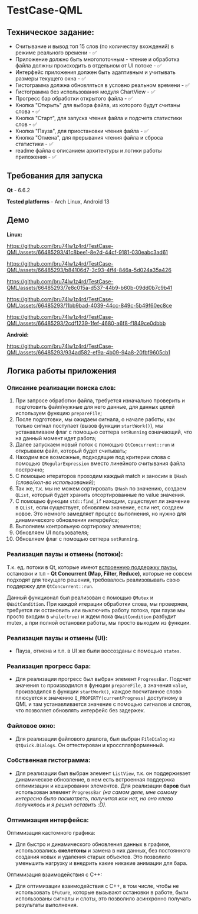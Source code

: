 # TestCase-QML

## Техническое задание:
- Считывание и вывод топ 15 слов (по количеству вхождений) в режиме реального времени - ✅
- Приложение должно быть многопоточным - чтение и обработка файла должны происходить в отдельном от UI потоке - ✅
- Интерфейс приложения должен быть адаптивным и учитывать размеры текущего окна - ✅
- Гистограмма должна обновляться в условно реальном времени - ✅
- Гистограмма без использования модуля ChartView - ✅
- Прогресс бар обработки открытого файла - ✅
- Кнопка "Открыть" для выбора файла, из которого будут считаны слова - ✅
- Кнопка "Старт", для запуска чтения файла и подсчета статистики слов - ✅
- Кнопка "Пауза", для приостановки чтения файла - ✅
- Кнопка "Отмена", для прерывания чтения файла и сброса статистики - ✅
- readme файла с описанием архитектуры и логики работы приложения - ✅

## Требования для запуска
**Qt** - 6.6.2

**Tested platforms** - Arch Linux, Android 13

## Демо

**Linux:**

https://github.com/bru74lw1z4rd/TestCase-QML/assets/66485293/41c8bee1-8e2d-44cf-9181-030eabc3ad61

https://github.com/bru74lw1z4rd/TestCase-QML/assets/66485293/b84106d7-3c93-4ff4-846a-5d024a35a426

https://github.com/bru74lw1z4rd/TestCase-QML/assets/66485293/7e8c015a-d537-44b9-b60b-09dd0b7c9b41

https://github.com/bru74lw1z4rd/TestCase-QML/assets/66485293/11bb9bad-4039-44cc-849c-5b49f60ec8ce

https://github.com/bru74lw1z4rd/TestCase-QML/assets/66485293/2cdf1239-1fef-4680-a6f8-f1849ce0dbbb

**Android:**

https://github.com/bru74lw1z4rd/TestCase-QML/assets/66485293/934ad582-ef9a-4b09-94a8-20fbf9605cb1

## Логика работы приложения 

### Описание реализации поиска слов:
1. При запросе обработки файла, требуется изначально проверить и подготовить файл/нужные для него данные, для данных целей используем функцию `prepareFile`;
2. После подготовки, мы ожидаем сигнала, о начале работы, как только сигнал поступает (вызов функции `startWork()`), мы устанавливаем флаг с помощью сеттера `setRunning` означающий, что на данный момент идет работа;
3. Далее запускаем новый поток с помощью `QtConcurrent::run` и открываем файл, который будет считывать;
4. Находим все возможные, подходящие под критерии слова с помощью `QRegularExpression` вместо линейного считывания файла построчно;
5. С помощью итераторов проходим каждый match и заносим в `QHash` *(слово/кол-во использований)*; 
  1. Так же, т.к. мы не можем сортировать `QHash` по значению, создаем `QList`, который будет хранить отсортированные по value значения.
6. С помощью функции `std::find_if` находим, существует ли значение в `QList`, если существует, обновляем значение, если нет, создаем новое. Это немного замедляет процесс выполнения, но нужно для динамического обновления интерфейса;
7. Выполняем контрольную сортировку элементов;
8. Обновляем UI пользователя;
9. Обновляем флаг с помощью сеттера `setRunning`.

### Реализация паузы и отмены (потоки):
Т.к. ед. потоки в Qt, которые имеют [встроенную поддержку паузы,](https://doc.qt.io/qt-6/threads-technologies.html) остановки и т.п - **Qt Concurrent (Map, Filter, Reduce)**, которые не совсем подходят для текущего решения, требовалось реализовывать свою поддержку для `QtConcurrent::run`.

Данный функционал был реализован с помощью `QMutex` и `QWaitCondition`. При каждой итерации обработки слова, мы проверяем, требуется ли остановить или выключить работу потока, при паузе мы просто входим в `while(true)` и ждем пока `QWaitCondition` разбудит mutex, а при полной остановки работы, мы просто выходим из функции.

### Реализация паузы и отмены (UI):
  - Пауза, отмена и т.п. в UI же были воссозданы с помощью `states`. 

### Реализация прогресс бара:
  - Для реализации прогресс был выбран элемент `ProgressBar`. Подсчет значения `to` производился в функции `prepareFile`, а значения `value`, производился в функции `startWork()`, каждое посчитанное слово плюсуется к значению `Q_PROPERTY(currentProgress)` доступному в QML и там устанавливается значение с помощью сигналов и слотов, что позволяет обновлять интерфейс без задержек.

### Файловое окно:
  - Для реализации файлового диалога, был выбран `FileDialog` из `QtQuick.Dialogs`. Он оттестирован и кроссплатформенный.

### Собственная гистограмма: 
  - Для реализации был выбран элемент `ListView`, т.к. он поддерживает динамическое обновление, в нем есть встроенная поддержка оптимизации и кешировании элементов. Для реализации **баров** был использован элемент `ProgressBar` *(на самом деле, мне самому интересно было посмотреть, получится или нет, но оно клево получилось и я решил оставить :D)*. 

### Оптимизация интерфейса:
Оптимизация кастомного графика:
  - Для быстро и динамического обновления данных в графике, использовались **скелетоны** и замена в них данных, без постоянного создания новых и удаления старых объектов. Это позволило уменьшить нагрузку и внедрить какие никакие анимации для бара.
     
Оптимизация взаимодействия с C++:
  - Для оптимизации взаимодействия с C++, в том числе, чтобы не использовать `QFuture`, которые вызывают остановки в работе, были использованы сигналы и слоты, это позволило асинхронно получать результаты выполнения.
